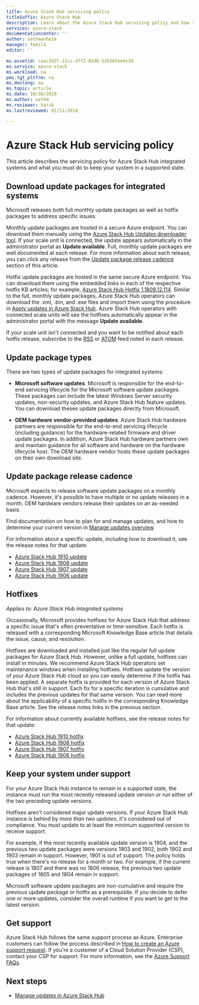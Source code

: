 ```yaml
---
title: Azure Stack Hub servicing policy
titleSuffix: Azure Stack Hub
description: Learn about the Azure Stack Hub servicing policy and how to keep an integrated system in a supported state.
services: azure-stack
documentationcenter: ''
author: sethmanheim
manager: femila
editor: ''

ms.assetid: caac3d2f-11cc-4ff2-82d6-52b58fee4c39
ms.service: azure-stack
ms.workload: na
pms.tgt_pltfrm: na
ms.devlang: na
ms.topic: article
ms.date: 10/30/2019
ms.author: sethm
ms.reviewer: harik
ms.lastreviewed: 01/11/2019

---
```


# Azure Stack Hub servicing policy

This article describes the servicing policy for Azure Stack Hub integrated systems and what you must do to keep your system in a supported state.

## Download update packages for integrated systems

Microsoft releases both full monthly update packages as well as hotfix packages to address specific issues.

Monthly update packages are hosted in a secure Azure endpoint. You can download them manually using the [Azure Stack Hub Updates downloader tool](https://aka.ms/azurestackupdatedownload). If your scale unit is connected, the update appears automatically in the administrator portal as **Update available**. Full, monthly update packages are well documented at each release. For more information about each release, you can click any release from the [Update package release cadence](#update-package-release-cadence) section of this article.

Hotfix update packages are hosted in the same secure Azure endpoint. You can download them using the embedded links in each of the respective hotfix KB articles; for example, [Azure Stack Hub Hotfix 1.1809.12.114](https://support.microsoft.com/help/4481548/azure-stack-hotfix-1-1809-12-114). Similar to the full, monthly update packages, Azure Stack Hub operators can download the .xml, .bin, and .exe files and import them using the procedure in [Apply updates in Azure Stack Hub](azure-stack-apply-updates.md). Azure Stack Hub operators with connected scale units will see the hotfixes automatically appear in the administrator portal with the message **Update available**.

If your scale unit isn't connected and you want to be notified about each hotfix release, subscribe to the [RSS](https://support.microsoft.com/app/content/api/content/feeds/sap/en-us/32d322a8-acae-202d-e9a9-7371dccf381b/rss) or [ATOM](https://support.microsoft.com/app/content/api/content/feeds/sap/en-us/32d322a8-acae-202d-e9a9-7371dccf381b/atom) feed noted in each release.

## Update package types

There are two types of update packages for integrated systems:

- **Microsoft software updates**. Microsoft is responsible for the end-to-end servicing lifecycle for the Microsoft software update packages. These packages can include the latest Windows Server security updates, non-security updates, and Azure Stack Hub feature updates. You can download theses update packages directly from Microsoft.

- **OEM hardware vendor-provided updates**. Azure Stack Hub hardware partners are responsible for the end-to-end servicing lifecycle (including guidance) for the hardware-related firmware and driver update packages. In addition, Azure Stack Hub hardware partners own and maintain guidance for all software and hardware on the hardware lifecycle host. The OEM hardware vendor hosts these update packages on their own download site.

## Update package release cadence

Microsoft expects to release software update packages on a monthly cadence. However, it's possible to have multiple or no update releases in a month. OEM hardware vendors release their updates on an as-needed basis.

Find documentation on how to plan for and manage updates, and how to determine your current version in [Manage updates overview](azure-stack-updates.md).

For information about a specific update, including how to download it, see the release notes for that update:

- [Azure Stack Hub 1910 update](/azure-stack/operator/release-notes?view=azs-1910)
- [Azure Stack Hub 1908 update](/azure-stack/operator/release-notes?view=azs-1908)
- [Azure Stack Hub 1907 update](/azure-stack/operator/release-notes?view=azs-1907)
- [Azure Stack Hub 1906 update](/azure-stack/operator/release-notes?view=azs-1906)

## Hotfixes

*Applies to: Azure Stack Hub integrated systems*

Occasionally, Microsoft provides hotfixes for Azure Stack Hub that address a specific issue that's often preventative or time-sensitive. Each hotfix is released with a corresponding Microsoft Knowledge Base article that details the issue, cause, and resolution.

Hotfixes are downloaded and installed just like the regular full update packages for Azure Stack Hub. However, unlike a full update, hotfixes can install in minutes. We recommend Azure Stack Hub operators set maintenance windows when installing hotfixes. Hotfixes update the version of your Azure Stack Hub cloud so you can easily determine if the hotfix has been applied. A separate hotfix is provided for each version of Azure Stack Hub that's still in support. Each fix for a specific iteration is cumulative and includes the previous updates for that same version. You can read more about the applicability of a specific hotfix in the corresponding Knowledge Base article. See the release notes links in the previous section.

For information about currently available hotfixes, see the release notes for that update:

- [Azure Stack Hub 1910 hotfix](/azure-stack/operator/release-notes?view=azs-1910#hotfixes)
- [Azure Stack Hub 1908 hotfix](/azure-stack/operator/release-notes?view=azs-1908#hotfixes-1)
- [Azure Stack Hub 1907 hotfix](/azure-stack/operator/release-notes?view=azs-1907#hotfixes-2)
- [Azure Stack Hub 1906 hotfix](/azure-stack/operator/release-notes?view=azs-1906#hotfixes-3)

## Keep your system under support

For your Azure Stack Hub instance to remain in a supported state, the instance must run the most recently released update version or run either of the two preceding update versions.

Hotfixes aren't considered major update versions. If your Azure Stack Hub instance is behind by *more than two updates*, it's considered out of compliance. You must update to at least the minimum supported version to receive support.

For example, if the most recently available update version is 1904, and the previous two update packages were versions 1903 and 1902, both 1902 and 1903 remain in support. However, 1901 is out of support. The policy holds true when there's no release for a month or two. For example, if the current release is 1807 and there was no 1806 release, the previous two update packages of 1805 and 1804 remain in support.

Microsoft software update packages are non-cumulative and require the previous update package or hotfix as a prerequisite. If you decide to defer one or more updates, consider the overall runtime if you want to get to the latest version.

## Get support

Azure Stack Hub follows the same support process as Azure. Enterprise customers can follow the process described in [How to create an Azure support request](https://docs.microsoft.com/azure/azure-supportability/how-to-create-azure-support-request). If you're a customer of a Cloud Solution Provider (CSP), contact your CSP for support. For more information, see the [Azure Support FAQs](https://azure.microsoft.com/support/faq/).

## Next steps

- [Manage updates in Azure Stack Hub](azure-stack-updates.md)
